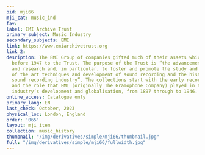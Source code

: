 ```yaml
---
pid: mji66
mji_cat: music_ind
fav: 
label: EMI Archive Trust
primary_subject: Music Industry
secondary_subjects: EMI
link: https://www.emiarchivetrust.org
link_2: 
desription: The EMI Group of companies gifted much of their assets which originated
  before 1947 to the Trust. The purpose of the Trust is “the advancement of education
  and research and, in particular, to foster and promote the study and appreciation
  of the art techniques and development of sound recording and the history of the
  sound recording industry”. The collections start with the early recorded music industry
  and the role that EMI (originally The Gramophone Company) played in the emerging
  industry’s development and globalisation, from 1897 through to 1946.
online_access: Catalogue only
primary_lang: EN
last_check: October, 2023
physical_loc: London, England
order: '065'
layout: mji_item
collection: music_history
thumbnail: "/img/derivatives/simple/mji66/thumbnail.jpg"
full: "/img/derivatives/simple/mji66/fullwidth.jpg"
---
```

